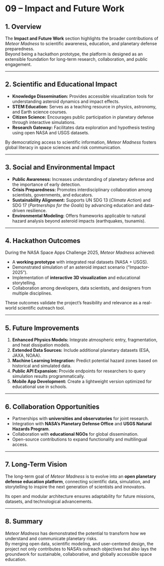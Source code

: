 # 09 – Impact and Future Work

## 1. Overview

The **Impact and Future Work** section highlights the broader contributions of *Meteor Madness* to scientific awareness, education, and planetary defense preparedness.  
Beyond being a hackathon prototype, the platform is designed as an extensible foundation for long-term research, collaboration, and public engagement.

---

## 2. Scientific and Educational Impact

- **Knowledge Dissemination:** Provides accessible visualization tools for understanding asteroid dynamics and impact effects.  
- **STEM Education:** Serves as a teaching resource in physics, astronomy, and Earth science courses.  
- **Citizen Science:** Encourages public participation in planetary defense through interactive simulations.  
- **Research Gateway:** Facilitates data exploration and hypothesis testing using open NASA and USGS datasets.  

By democratizing access to scientific information, *Meteor Madness* fosters global literacy in space sciences and risk communication.

---

## 3. Social and Environmental Impact

- **Public Awareness:** Increases understanding of planetary defense and the importance of early detection.  
- **Crisis Preparedness:** Promotes interdisciplinary collaboration among scientists, governments, and educators.  
- **Sustainability Alignment:** Supports UN SDG 13 (*Climate Action*) and SDG 17 (*Partnerships for the Goals*) by advancing education and data-driven resilience.  
- **Environmental Modeling:** Offers frameworks applicable to natural hazard analysis beyond asteroid impacts (earthquakes, tsunamis).  

---

## 4. Hackathon Outcomes

During the NASA Space Apps Challenge 2025, *Meteor Madness* achieved:
- A **working prototype** with integrated real datasets (NASA + USGS).  
- Demonstrated simulation of an asteroid impact scenario (“Impactor-2025”).  
- Implementation of **interactive 3D visualization** and educational storytelling.  
- Collaboration among developers, data scientists, and designers from multiple disciplines.  

These outcomes validate the project’s feasibility and relevance as a real-world scientific outreach tool.

---

## 5. Future Improvements

1. **Enhanced Physics Models:** Integrate atmospheric entry, fragmentation, and heat dissipation models.  
2. **Extended Data Sources:** Include additional planetary datasets (ESA, JAXA, NOAA).  
3. **Machine Learning Integration:** Predict potential hazard zones based on historical and simulated data.  
4. **Public API Expansion:** Provide endpoints for researchers to query simulation results programmatically.  
5. **Mobile App Development:** Create a lightweight version optimized for educational use in schools.  

---

## 6. Collaboration Opportunities

- Partnerships with **universities and observatories** for joint research.  
- Integration with **NASA’s Planetary Defense Office** and **USGS Natural Hazards Program**.  
- Collaboration with **educational NGOs** for global dissemination.  
- Open-source contributions to expand functionality and multilingual access.  

---

## 7. Long-Term Vision

The long-term goal of *Meteor Madness* is to evolve into an **open planetary defense education platform**, connecting scientific data, simulation, and storytelling to inspire the next generation of scientists and innovators.

Its open and modular architecture ensures adaptability for future missions, datasets, and technological advancements.

---

## 8. Summary

*Meteor Madness* has demonstrated the potential to transform how we understand and communicate planetary risks.  
By merging open data, scientific modeling, and user-centered design, the project not only contributes to NASA’s outreach objectives but also lays the groundwork for sustainable, collaborative, and globally accessible space education.
